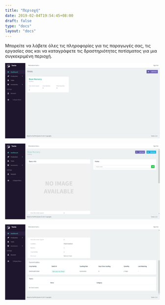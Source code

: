 ```yaml
---
title: "Περιοχή"
date: 2019-02-04T19:54:45+08:00
draft: false
type: "docs"
layout: "docs"
---
```

Μπορείτε να λάβετε όλες τις πληροφορίες για τις παραγωγές σας, τις εργασίες σας και να καταγράφετε τις δραστηριότητες ποτίσματος για μια συγκεκριμένη περιοχή.

![Areas 1](/docs/areas_1.PNG)

![Areas 2](/docs/areas_3.PNG)

![Areas 3](/docs/areas_2.PNG)
